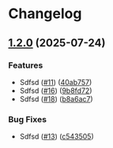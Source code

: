 # Changelog

## [1.2.0](https://github.com/sdfdsfsfd/release-please/compare/v1.1.0...v1.2.0) (2025-07-24)


### Features

* Sdfsd ([#11](https://github.com/sdfdsfsfd/release-please/issues/11)) ([40ab757](https://github.com/sdfdsfsfd/release-please/commit/40ab75705347c2617fd3f7347ef0b30b38779bb9))
* Sdfsd ([#16](https://github.com/sdfdsfsfd/release-please/issues/16)) ([9b8fd72](https://github.com/sdfdsfsfd/release-please/commit/9b8fd72b532cf5efa570359b365f5c38cfea92ee))
* Sdfsd ([#18](https://github.com/sdfdsfsfd/release-please/issues/18)) ([b8a6ac7](https://github.com/sdfdsfsfd/release-please/commit/b8a6ac73d1b2cdba218c7eb24b33beb4fac8a1a3))


### Bug Fixes

* Sdfsd ([#13](https://github.com/sdfdsfsfd/release-please/issues/13)) ([c543505](https://github.com/sdfdsfsfd/release-please/commit/c543505f66ea38a1730e97451f8b0d9d7520740a))
